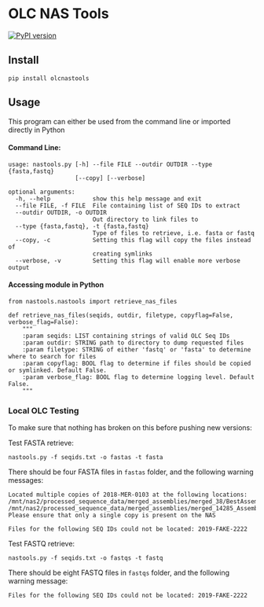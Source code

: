 # OLC NAS Tools
[![PyPI version](https://badge.fury.io/py/olcnastools.svg)](https://badge.fury.io/py/olcnastools)

## Install
```
pip install olcnastools
```

## Usage
This program can either be used from the command line or imported directly in Python

#### Command Line:
```
usage: nastools.py [-h] --file FILE --outdir OUTDIR --type {fasta,fastq}
                   [--copy] [--verbose]

optional arguments:
  -h, --help            show this help message and exit
  --file FILE, -f FILE  File containing list of SEQ IDs to extract
  --outdir OUTDIR, -o OUTDIR
                        Out directory to link files to
  --type {fasta,fastq}, -t {fasta,fastq}
                        Type of files to retrieve, i.e. fasta or fastq
  --copy, -c            Setting this flag will copy the files instead of
                        creating symlinks
  --verbose, -v         Setting this flag will enable more verbose output

```

#### Accessing module in Python
```from nastools.nastools import retrieve_nas_files```

```
def retrieve_nas_files(seqids, outdir, filetype, copyflag=False, verbose_flag=False):
    """
    :param seqids: LIST containing strings of valid OLC Seq IDs
    :param outdir: STRING path to directory to dump requested files
    :param filetype: STRING of either 'fastq' or 'fasta' to determine where to search for files
    :param copyflag: BOOL flag to determine if files should be copied or symlinked. Default False.
    :param verbose_flag: BOOL flag to determine logging level. Default False.
    """
```

### Local OLC Testing

To make sure that nothing has broken on this before pushing new versions:

Test FASTA retrieve:

`nastools.py -f seqids.txt -o fastas -t fasta`

There should be four FASTA files in `fastas` folder, and the following warning messages:
    
    Located multiple copies of 2018-MER-0103 at the following locations: /mnt/nas2/processed_sequence_data/merged_assemblies/merged_38/BestAssemblies, /mnt/nas2/processed_sequence_data/merged_assemblies/merged_14285_Assembled/BestAssemblies.
    Please ensure that only a single copy is present on the NAS
    
    Files for the following SEQ IDs could not be located: 2019-FAKE-2222


Test FASTQ retrieve: 

`nastools.py -f seqids.txt -o fastqs -t fastq`

There should be eight FASTQ files in `fastqs` folder, and the following warning message:

    Files for the following SEQ IDs could not be located: 2019-FAKE-2222